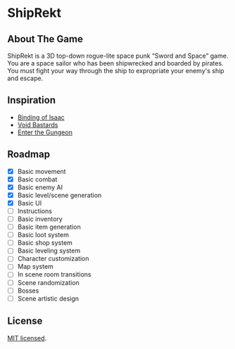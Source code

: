 # ShipRekt

## About The Game

ShipRekt is a 3D top-down rogue-lite space punk “Sword and Space” game.  
You are a space sailor who has been shipwrecked and boarded by pirates.
You must fight your way through the ship to expropriate your enemy's ship and escape.

## Inspiration

* [Binding of Isaac](https://store.steampowered.com/app/113200/The_Binding_of_Isaac/)
* [Void Bastards](https://store.steampowered.com/app/1057090/Void_Bastards/)
* [Enter the Gungeon](https://store.steampowered.com/app/311690/Enter_the_Gungeon/)

## Roadmap

* [x] Basic movement
* [x] Basic combat
* [x] Basic enemy AI
* [x] Basic level/scene generation
* [x] Basic UI
* [ ] Instructions
* [ ] Basic inventory
* [ ] Basic item generation
* [ ] Basic loot system
* [ ] Basic shop system
* [ ] Basic leveling system
* [ ] Character customization
* [ ] Map system
* [ ] In scene room transitions
* [ ] Scene randomization
* [ ] Bosses
* [ ] Scene artistic design

## License

[MIT licensed](./LICENSE).
